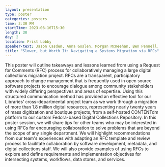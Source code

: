 ```yaml
---
layout: presentation
type: poster
categories: posters
time: 3:30 PM
startTime: 2023-03-16T15:30
length: 30
day: 2
location: Frist Lobby
speaker-text: Jason Casden, Anna Goslen, Morgan McKeehan, Ben Pennell, The University of North Carolina at Chapel Hill University Libraries
title: "Slower, but Worth It: Navigating a Systems Migration via RFCs"
---
```

This poster will outline takeaways and lessons learned from using a Request for Comments (RFC)
process for collaboratively managing a large digital collections migration project. RFCs are a
transparent, participatory approach to change management that is frequently used in open source
software projects to encourage dialogue among community stakeholders with widely differing
perspectives and areas of expertise. Using this structured communication method has provided an
effective tool for our Libraries' cross-departmental project team as we work through a migration
of more than 1.8 million digital resources, representing nearly twenty years of mass digitization
and boutique projects, from a self-hosted CONTENTdm platform to our custom Fedora-based Digital
Collections Repository. In this poster session, we will share tips for other teams who may be
interested in using RFCs for encouraging collaboration to solve problems that are beyond the scope
of any single department. We will highlight recommendations from our team's experiences with
adapting an RFC template and review process to facilitate collaboration by software development,
metadata, and digital collections staff. We will also provide examples of using RFCs to explore
and define requirements and implementation objectives for intersecting systems, workflows, data
stores, and services.
